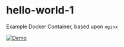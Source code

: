 # hello-world-1
Example Docker Container, based upon `nginx`

[![Demo](https://cdn.uffizzi.com/demo-button.svg)](https://pr-801-deployment-14599-uffizzi-platform.app.uffizzi.com/demo/github.com/DbpUffizziTest/hello-world-1)
